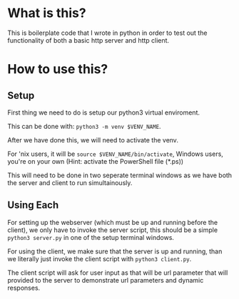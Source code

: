# What is this?
This is boilerplate code that I wrote in python in order to test out the functionality of both a basic http server and http client.

# How to use this?
## Setup
First thing we need to do is setup our python3 virtual enviroment.

This can be done with: `python3 -m venv $VENV_NAME`.

After we have done this, we will need to activate the venv.

For 'nix users, it will be `source $VENV_NAME/bin/activate`, Windows users, you're on your own (Hint: activate the PowerShell file (*.ps))

This will need to be done in two seperate terminal windows as we have both the server and client to run simultainously.

## Using Each
For setting up the webserver (which must be up and running before the client), we only have to invoke the server script, this should be a simple `python3 server.py` in one of the setup terminal windows.

For using the client, we make sure that the server is up and running, than we literally just invoke the client script with `python3 client.py`. 

The client script will ask for user input as that will be url parameter that will provided to the server to demonstrate url parameters and dynamic responses.